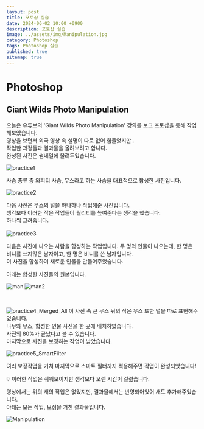 ```yaml
---
layout: post
title: 포토샵 실습
date: 2024-06-02 10:00 +0900
description: 포토샵 실습
image: ../assets/img/Manipulation.jpg
category: Photoshop
tags: Photoshop 실습
published: true
sitemap: true
---
```


# Photoshop

## Giant Wilds Photo Manipulation

오늘은 유튜브의 'Giant Wilds Photo Manipulation' 강의를 보고 포토샵을 통해 작업해보았습니다.<br>
영상을 보면서 외국 영상 속 설명이 따로 없어 힘들었지만..<br>
작업한 과정들과 결과물을 올려보려고 합니다. <br>
완성된 사진은 썸네일에 올려두었습니다.

![practice1](https://github.com/Hyeji1364/Hyeji1364/assets/161557112/7f902b0d-3462-4d64-bca9-46495a52abad)

사슴 종류 중 와피티 사슴, 무스라고 하는 사슴을 대표적으로 합성한 사진입니다.

![practice2](https://github.com/Hyeji1364/Hyeji1364/assets/161557112/207867c7-1e65-43e0-9fff-5a60a2249420)

다음 사진은 무스의 털을 하나하나 작업해준 사진입니다.<br>
생각보다 이러한 작은 작업들이 퀄리티를 높여준다는 생각을 했습니다.<br>
하나씩 그려줍니다. <br>
<br>
![practice3](https://github.com/Hyeji1364/Hyeji1364/assets/161557112/67bee3bc-f603-4582-97a2-2306b9d81293)

다음은 사진에 나오는 사람을 합성하는 작업입니다.
두 명의 인물이 나오는데, 한 명은 비니를 쓰지않은 남자이고, 한 명은 비니를 쓴 남자입니다.<br>
이 사진을 합성하여 새로운 인물을 만들어주었습니다. <br>

아래는 합성한 사진들의 원본입니다.

![man](https://github.com/Hyeji1364/Hyeji1364/assets/161557112/05d13f1f-82ae-4533-8473-86f73dec60ea)
![man2](https://github.com/Hyeji1364/Hyeji1364/assets/161557112/ae8fc95a-58b6-4f7c-94d8-d9fb473d99bd)

<br>

![practice4_Merged_All](https://github.com/Hyeji1364/Hyeji1364/assets/161557112/55b9f80c-22c0-431b-b03e-c0738f8f7f34)
이 사진 속 큰 무스 뒤의 작은 무스 또한 털을 따로 표현해주었습니다.<br>
나무와 무스, 합성한 인물 사진을 한 곳에 배치하였습니다.<br>
사진의 80%가 끝났다고 볼 수 있습니다.<br>
마지막으로 사진을 보정하는 작업이 남았습니다.

![practice5_SmartFilter](https://github.com/Hyeji1364/Hyeji1364/assets/161557112/610a465b-2b15-4676-90a8-d502144f392b)

여러 보정작업을 거쳐 마지막으로 스마트 필터까지 적용해주면 작업이 완성되었습니다!

💡 이러한 작업은 쉬워보이지만 생각보다 오랜 시간이 걸렸습니다.<br>

영상에서는 위의 새의 작업은 없었지만, 결과물에서는 반영되어있어 새도 추가해주었습니다.<br>
아래는 모든 작업, 보정을 거친 결과물입니다.

![Manipulation](https://github.com/Hyeji1364/Hyeji1364/assets/161557112/ddbdcec1-8906-460c-97ed-de52a7be4c05)

